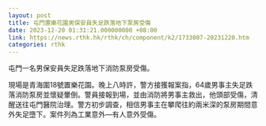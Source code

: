 ```yaml
---
layout: post
title: 屯門置樂花園男保安員失足跌落地下泵房受傷
date: 2023-12-20 01:31:21.000000000 +08:00
link: https://news.rthk.hk/rthk/ch/component/k2/1733007-20231220.htm
categories: rthk
---
```


屯門一名男保安員失足跌落地下消防泵房受傷。

現場是青海圍18號置樂花園。晚上八時許，警方接獲報案指，64歲男事主失足跌落消防泵房並懷疑暈倒。警員接報到場，並由消防將男事主救出，他頭部受傷，清醒送往屯門醫院治理。警方初步調查，相信男事主在攀爬往約兩米深的泵房期間意外失足墮下。案件列為工業意外—有人意外受傷。
